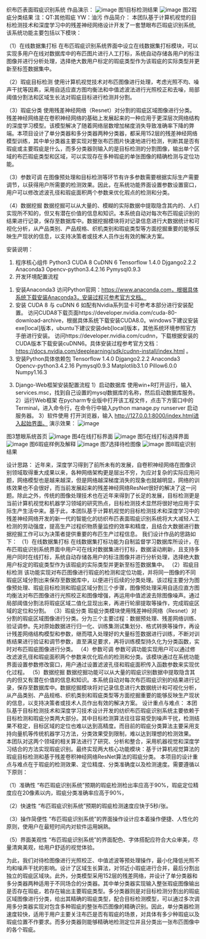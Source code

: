 织布匹表面瑕疵识别系统
作品演示： 
     ![image](https://user-images.githubusercontent.com/30195788/158136535-4fb91aa3-4409-4c73-801c-76dac9f3edc5.png)
     图1目标检测结果
 ![image](https://user-images.githubusercontent.com/30195788/158136553-7126a374-dcd7-415e-bc4a-42413b69346c.png)
图2瑕疵分类结果
注：QT:其他瑕疵  YW：油污
作品简介：
本团队基于计算机视觉的目标检测技术和深度学习中的残差神经网络设计开发了一套慧眼布匹瑕疵识别系统, 该系统功能主要包括以下模块：

（1）在线数据集打标
在布匹瑕疵识别系统界面中设立在线数据集打标模块，可以实现多用户在线对数据库中的布匹图片进行人工打标，系统自动存储各用户的标注图像并进行分析处理，选择绝大数用户标定的瑕疵类型作为该瑕疵的实际类型并更新至标签数据集中。

（2）瑕疵目标检测
使用计算机视觉技术对布匹图像进行处理，考虑光照不均、噪声干扰等因素，采用自适应直方图均衡法和中值滤波法进行光照校正和去噪，局部阈值分割法和区域生长法对瑕疵目标进行检测并分割。

（3）瑕疵分类
使用残差神经网络（Resnet）对分割的瑕疵区域图像进行分类。
残差神经网络是在卷积神经网络的基础上发展起来的一种应用于更深层次网络结构的深度学习模型。该模型解决了随着网络层数增加梯度消失导致准确率下降的弊端。本项目设计了单分类器和多分类器两种分类器，都采用152层的残差神经网络模型训练，其中单分类器主要实现对整张布匹图片快速地进行检测，判断其是否有瑕疵或主要瑕疵是什么，而多分类器则输入的是目标检测的分割图像，输出单个区域的布匹瑕疵类型和区域，可以实现存在多种瑕疵的单张图像的精确检测与定位功能。

（3）参数可调
在图像预处理和目标检测等环节有许多参数需要根据实际生产需要调节，以获得用户所需要的检测效果。因此，在系统功能界面设置参数设置窗口，用户可以修改滤波孔径和瑕疵面积两个参数来优化瑕点的检测和分类。

（4）数据挖掘
数据挖掘可以从大量的、模糊的实际数据中提取隐含其内的、人们实现所不知的，但又有潜在价值的信息和知识。本系统自动对每次布匹瑕疵识别的结果进行记录，保存至数据库中。数据挖掘模块将对记录信息进行大数据统计和可视化分析，从产品类别、产品规格、织机类别和瑕疵类型等方面挖掘重要的能够反映生产现状的信息，以支持决策者或技术人员作出有效的解决方案。





安装说明：
1.	程序核心组件
Python3
CUDA 8
CuDNN 6
Tensorflow 1.4.0
Djgango2.2.2
Anaconda3
Opencv-python3.4.2.16
Pymysql0.9.3
2.	开发环境配置流程
1)	安装Anaconda3
访问Python官网：https://www.anaconda.com，根据具体系统下载安装Anaconda3，安装过程可参考官方文档。
2)	安装 CUDA 8 与 cuDNN 6
如配有Nvidia系列显卡可参考本部分进行安装配置。
访问CUDA8下载页面https://developer.nvidia.com/cuda-80-download-archive，根据具体系统下载安装CUDA8.0。windows下建议安装exe[local]版本，ubuntu下建议安装deb[local]版本，其他系统环境参照官方手册进行安装。
访问https://developer.nvidia.com/cudnn，下载根据安装的CUDA版本下载安装cuDNN6。具体安装过程参考官方文档：
https://docs.nvidia.com/deeplearning/sdk/cudnn-install/index.html 。
3)	安装Python具体依赖包
Tensorflow 1.4.0
Djgango2.2.2
Anaconda3
Opencv-python3.4.2.16
Pymysql0.9.3
Matplotlib3.1.0
Pillow6.0.0
Numpy1.16.3
3.	Django-Web框架安装配置流程
1）启动数据库
使用win+R打开运行，输入services.msc，找到自己设置的mysql数据库的名称，然后启动数据库服务。
2）运行Web框架
在pycharm专业版中打开该工程文件，点击下方窗口中的Terminal，进入命令行，在命令行中输入python manage.py runserver 启动服务器。
3）软件使用
打开浏览器，输入 http://127.0.0.1:8000/index.html进入起始界面。
演示效果：
![image](https://user-images.githubusercontent.com/30195788/158136638-d3b7cdee-404c-44a0-8711-2eccf1d75965.png)
 
图3慧眼系统首页
       ![image](https://user-images.githubusercontent.com/30195788/158136660-ac319863-0262-4b71-8ad5-26826ea7a093.png)
图4在线打标界面
 ![image](https://user-images.githubusercontent.com/30195788/158136686-e17c6751-b1de-4ec5-843e-48133ee39276.png)
图5在线打标选择界面
![image](https://user-images.githubusercontent.com/30195788/158136728-ffb1153c-03d4-41cc-861c-b6ebaad4b129.png)
图6瑕疵样例及解释
![image](https://user-images.githubusercontent.com/30195788/158136763-d5368d1d-7fc8-4458-97be-bb5631b7b4b3.png)
图7选择待检图像
![image](https://user-images.githubusercontent.com/30195788/158136795-e25689a7-422c-4ffb-ad43-8a7a912e2442.png)
图8瑕疵识别结果

设计思路：
近年来，深度学习得到了前所未有的发展，自卷积神经网络在图像识别领域取得重大成果以来，各种网络架构更是层出不穷，为应对复杂的实际应用问题，网络模型也是越来越深，但是网络越深梯度消失的现象也就越明显，网络的训练效果也不会很好，而当前发展起来的残差神经网络ResNet很好的解决了这一问题。除此之外，传统的图像处理技术也在近年来得到了长足的发展，目标检测更是当前计算机视觉和机器学习领域的研究热点，目标检测技术显然将很好地应用于实际生产生活中来。基于此，本团队基于计算机视觉的目标检测技术和深度学习中的残差神经网络开发的新一代的智能化的纺织布匹表面瑕疵识别系统将大大减轻人工检测的劳动强度，提高生产过程织物质量监控的效率和精度，且结合大数据进行数据挖掘工作可以为决策者提供重要的布匹生产过程信息。
我们设计作品的思路如下：
（1）在线数据集打标
在线数据集打标功能为自制监督学习数据库所设计，在布匹瑕疵识别系统界面中用户可在线对数据集进行打标，数据滚动刷新，且支持多用户同时在线打标，系统自动存储各用户的标注图像并进行分析处理，选择绝大数用户标定的瑕疵类型作为该瑕疵的实际类型并更新至标签数据集中。
（2）瑕疵目标检测
该功能实现对布匹图像进行瑕疵的检测和定位功能，并将同一图像的不同瑕疵区域分割出来保存至数据库中，以便进行后续的分类处理。该过程主要分为图像预处理、瑕疵目标检测和瑕疵区域分割三个步骤，图像预处理采用自适应直方图均衡法对布匹图像进行光照校正和图像增强，再运用中值滤波去除图像噪声。通过局部阈值分割法将瑕疵区域二值化显现出来，再进行轮廓提取等操作，完成瑕疵区域的定位和分割。
（3）瑕疵分类
瑕疵分类模块使用残差神经网络（Resnet）对分割的瑕疵区域图像进行分类。分为三个主要过程：数据预处理、残差网络训练、验证调参。先对原始数据进行归一化、训练集测试集划分、格式转换等操作，再设计残差网络结构模型和参数，继而喂入处理好的大量标签数据进行训练，不断对训练结果进行验证和调节参数，直至满足要求，再将训练模型持久化为分类函数，实时对布匹瑕疵图像进行分类。
（4）参数可调
参数可调功能实现用户可以通过修改滤波孔径和瑕疵面积两个参数来优化瑕点的检测和分类。该模块通过在系统功能界面设置参数修改窗口，用户通过设置滤波孔径和瑕疵面积传入函数参数来实现优化过程。
（5）数据挖掘
数据挖掘功能可以从大量的瑕疵识别数据中提取隐含其内的但又有潜在价值的信息和知识。本系统自动对每次布匹瑕疵识别的结果进行记录，保存至数据库中。数据挖掘模块将对记录信息进行大数据统计和可视化分析，从产品类别、产品规格、织机类别和瑕疵类型等方面挖掘重要的能够反映生产现状的信息，以支持决策者或技术人员作出有效的解决方案。
设计重点与难点：
本团队基于目标检测技术和深度学习技术设计开发的纺织布匹瑕疵识别系统主要依赖于目标检测和瑕疵分类两大部分。其中目标检测算法往往容易受到噪声干扰，检测结果不稳定，目标区域的定位也难以达到高精度。而目前的瑕疵分类算法主要采用支持向量机等传统机器学习方法，分类效果受到限制，难以达到理想的检测效果。
本团队对这两个领域的相关算法进行了研究、分析和整合，采用机器视觉和深度学习结合的方法实现瑕疵识别。最终实现两大核心功能模块：基于计算机视觉算法的瑕疵目标检测和基于残差卷积神经网络ResNet算法的瑕疵分类。
本项目的设计重点与难点在于瑕疵的检测效果、定位精度、分类准确度以及检测速度。需要遵循以下原则：

（1）准确性
“布匹瑕疵识别系统”预期的瑕疵检测检出率应高于90%，瑕疵定位精度应在20像素以内，瑕疵分类准确率应高于90%，

（2）快速性
“布匹瑕疵识别系统”预期的瑕疵检测速度应快于5秒/张。

（3）操作简便性
“布匹瑕疵识别系统”的界面操作设计应本着操作便捷、人性化的原则，使用户在最短时间内对软件运用娴熟。

（5）界面美观性
“布匹瑕疵识别系统”的界面配色、字体搭配应符合大众审美，尽量清爽美观，给用户舒适的视觉体验。

为此，我们对待检图像进行光照校正、中值滤波等预处理操作，最小化降低光照不均和噪声干扰的影响。设计了区域生长算法，对邻近小瑕疵进行合并，最后分割出独立的瑕疵区域块。此外，分类模型采用152层的残差网络，并设计了单分类器和多分类器两种适用于不同场合的分类器。其中单分类器实现输入整张瑕疵图像输出是否存在瑕疵，若存在输出主要瑕疵类型。多分类器则是对目标检测分割出的瑕疵区域图像进行分类，给出其精确的瑕疵类型，配合目标检测模型，可以通过多次调用多分类器实现对包含多种瑕疵的整张布匹图像的精确识别。因此，单分类器检测速度较快，适用于用户主要关注布匹是否有瑕疵的场景，对具体有多少种瑕疵以及瑕疵位置不作要求。而多分类器则能够精确地检测定位并且分类出一张布匹图像中的各个瑕疵。

